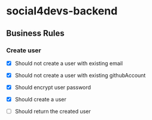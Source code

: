 # social4devs-backend

## Business Rules

### Create user
- [x] Should not create a user with existing email
- [x] Should not create a user with existing githubAccount
- [x] Should encrypt user password
- [x] Should create a user
- [ ] Should return the created user
 